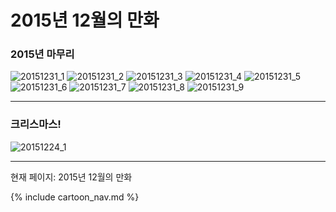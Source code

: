 # 2015년 12월의 만화

### 2015년 마무리
![20151231_1](/2015_12/20151231_1.jpg)
![20151231_2](/2015_12/20151231_2.jpg)
![20151231_3](/2015_12/20151231_3.jpg)
![20151231_4](/2015_12/20151231_4.jpg)
![20151231_5](/2015_12/20151231_5.jpg)
![20151231_6](/2015_12/20151231_6.jpg)
![20151231_7](/2015_12/20151231_7.jpg)
![20151231_8](/2015_12/20151231_8.jpg)
![20151231_9](/2015_12/20151231_9.jpg)

* * *

### 크리스마스!
![20151224_1](/2015_12/20151224_1.jpg)

* * *

현재 페이지: 2015년 12월의 만화

{% include cartoon_nav.md %}
